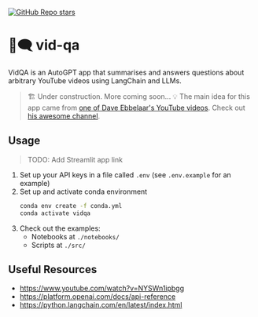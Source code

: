 [![GitHub Repo stars](https://img.shields.io/github/stars/ruankie/vid-qa)](https://github.com/ruankie/vid-qa)

# 🎥🗨️ vid-qa
VidQA is an AutoGPT app that summarises and answers questions about arbitrary YouTube videos using LangChain and LLMs.

> 🏗️ Under construction. More coming soon...
> 💡 The main idea for this app came from [one of Dave Ebbelaar's YouTube videos](https://www.youtube.com/watch?v=NYSWn1ipbgg). Check out [his awesome channel](https://www.youtube.com/@daveebbelaar).

## Usage
> TODO: Add Streamlit app link

1. Set up your API keys in a file called `.env` (see `.env.example` for an example)
2. Set up and activate conda environment
    ```bash
    conda env create -f conda.yml
    conda activate vidqa
    ```
3. Check out the examples:
   - Notebooks at `./notebooks/`
   - Scripts at `./src/`

## Useful Resources
- https://www.youtube.com/watch?v=NYSWn1ipbgg
- https://platform.openai.com/docs/api-reference
- https://python.langchain.com/en/latest/index.html
